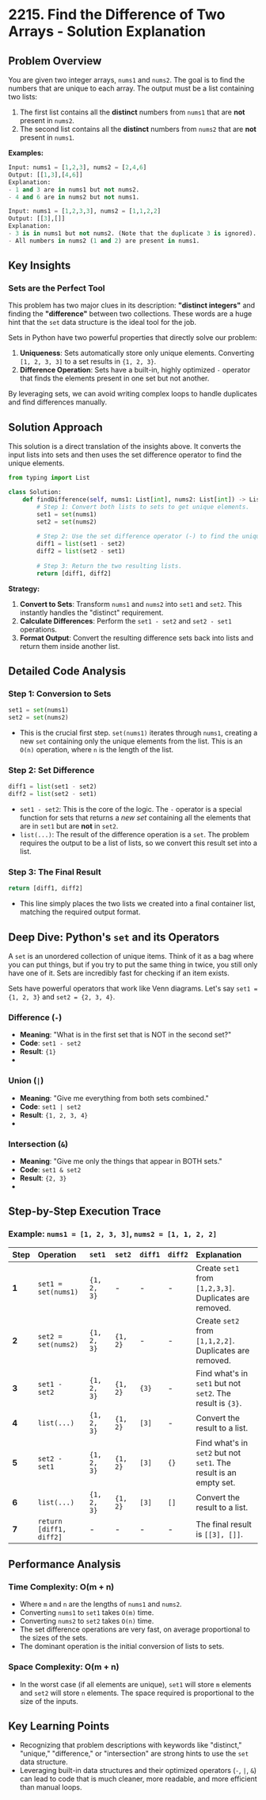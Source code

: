 # 2215\. Find the Difference of Two Arrays - Solution Explanation

## Problem Overview

You are given two integer arrays, `nums1` and `nums2`. The goal is to find the numbers that are unique to each array. The output must be a list containing two lists:

1.  The first list contains all the **distinct** numbers from `nums1` that are **not** present in `nums2`.
2.  The second list contains all the **distinct** numbers from `nums2` that are **not** present in `nums1`.

**Examples:**

```python
Input: nums1 = [1,2,3], nums2 = [2,4,6]
Output: [[1,3],[4,6]]
Explanation:
- 1 and 3 are in nums1 but not nums2.
- 4 and 6 are in nums2 but not nums1.

Input: nums1 = [1,2,3,3], nums2 = [1,1,2,2]
Output: [[3],[]]
Explanation:
- 3 is in nums1 but not nums2. (Note that the duplicate 3 is ignored).
- All numbers in nums2 (1 and 2) are present in nums1.
```

## Key Insights

### Sets are the Perfect Tool

This problem has two major clues in its description: **"distinct integers"** and finding the **"difference"** between two collections. These words are a huge hint that the `set` data structure is the ideal tool for the job.

Sets in Python have two powerful properties that directly solve our problem:

1.  **Uniqueness**: Sets automatically store only unique elements. Converting `[1, 2, 3, 3]` to a set results in `{1, 2, 3}`.
2.  **Difference Operation**: Sets have a built-in, highly optimized `-` operator that finds the elements present in one set but not another.

By leveraging sets, we can avoid writing complex loops to handle duplicates and find differences manually.

## Solution Approach

This solution is a direct translation of the insights above. It converts the input lists into sets and then uses the set difference operator to find the unique elements.

```python
from typing import List

class Solution:
    def findDifference(self, nums1: List[int], nums2: List[int]) -> List[List[int]]:
        # Step 1: Convert both lists to sets to get unique elements.
        set1 = set(nums1)
        set2 = set(nums2)
        
        # Step 2: Use the set difference operator (-) to find the unique elements.
        diff1 = list(set1 - set2)
        diff2 = list(set2 - set1)
        
        # Step 3: Return the two resulting lists.
        return [diff1, diff2]
```

**Strategy:**

1.  **Convert to Sets**: Transform `nums1` and `nums2` into `set1` and `set2`. This instantly handles the "distinct" requirement.
2.  **Calculate Differences**: Perform the `set1 - set2` and `set2 - set1` operations.
3.  **Format Output**: Convert the resulting difference sets back into lists and return them inside another list.

## Detailed Code Analysis

### Step 1: Conversion to Sets

```python
set1 = set(nums1)
set2 = set(nums2)
```

  - This is the crucial first step. `set(nums1)` iterates through `nums1`, creating a new `set` containing only the unique elements from the list. This is an `O(n)` operation, where `n` is the length of the list.

### Step 2: Set Difference

```python
diff1 = list(set1 - set2)
diff2 = list(set2 - set1)
```

  - `set1 - set2`: This is the core of the logic. The `-` operator is a special function for sets that returns a *new set* containing all the elements that are in `set1` but are **not** in `set2`.
  - `list(...)`: The result of the difference operation is a `set`. The problem requires the output to be a list of lists, so we convert this result set into a list.

### Step 3: The Final Result

```python
return [diff1, diff2]
```

  - This line simply places the two lists we created into a final container list, matching the required output format.

## Deep Dive: Python's `set` and its Operators

A `set` is an unordered collection of unique items. Think of it as a bag where you can put things, but if you try to put the same thing in twice, you still only have one of it. Sets are incredibly fast for checking if an item exists.

Sets have powerful operators that work like Venn diagrams. Let's say `set1 = {1, 2, 3}` and `set2 = {2, 3, 4}`.

### **Difference (`-`)**

  - **Meaning**: "What is in the first set that is NOT in the second set?"
  - **Code**: `set1 - set2`
  - **Result**: `{1}`
  - 
### **Union (`|`)**

  - **Meaning**: "Give me everything from both sets combined."
  - **Code**: `set1 | set2`
  - **Result**: `{1, 2, 3, 4}`
  - 
### **Intersection (`&`)**

  - **Meaning**: "Give me only the things that appear in BOTH sets."
  - **Code**: `set1 & set2`
  - **Result**: `{2, 3}`
  - 
## Step-by-Step Execution Trace

### Example: `nums1 = [1, 2, 3, 3]`, `nums2 = [1, 1, 2, 2]`

| Step | Operation | `set1` | `set2` | `diff1` | `diff2` | Explanation |
| :--- | :--- | :--- | :--- | :--- | :--- | :--- |
| **1** | `set1 = set(nums1)` | `{1, 2, 3}` | - | - | - | Create `set1` from `[1,2,3,3]`. Duplicates are removed. |
| **2** | `set2 = set(nums2)` | `{1, 2, 3}` | `{1, 2}` | - | - | Create `set2` from `[1,1,2,2]`. Duplicates are removed. |
| **3** | `set1 - set2` | `{1, 2, 3}` | `{1, 2}` | `{3}` | - | Find what's in `set1` but not `set2`. The result is `{3}`. |
| **4** | `list(...)` | `{1, 2, 3}` | `{1, 2}` | `[3]` | - | Convert the result to a list. |
| **5** | `set2 - set1` | `{1, 2, 3}` | `{1, 2}` | `[3]` | `{}` | Find what's in `set2` but not `set1`. The result is an empty set. |
| **6** | `list(...)` | `{1, 2, 3}` | `{1, 2}` | `[3]` | `[]` | Convert the result to a list. |
| **7** | `return [diff1, diff2]` | - | - | - | - | The final result is `[[3], []]`. |

## Performance Analysis

### Time Complexity: O(m + n)

  - Where `m` and `n` are the lengths of `nums1` and `nums2`.
  - Converting `nums1` to `set1` takes `O(m)` time.
  - Converting `nums2` to `set2` takes `O(n)` time.
  - The set difference operations are very fast, on average proportional to the sizes of the sets.
  - The dominant operation is the initial conversion of lists to sets.

### Space Complexity: O(m + n)

  - In the worst case (if all elements are unique), `set1` will store `m` elements and `set2` will store `n` elements. The space required is proportional to the size of the inputs.

## Key Learning Points

  - Recognizing that problem descriptions with keywords like "distinct," "unique," "difference," or "intersection" are strong hints to use the `set` data structure.
  - Leveraging built-in data structures and their optimized operators (`-`, `|`, `&`) can lead to code that is much cleaner, more readable, and more efficient than manual loops.